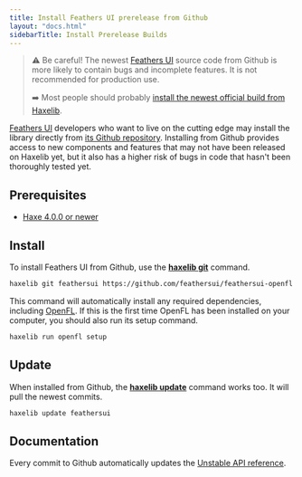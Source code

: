 ```yaml
---
title: Install Feathers UI prerelease from Github
layout: "docs.html"
sidebarTitle: Install Prerelease Builds
---
```


> ⚠️ Be careful! The newest [Feathers UI](/) source code from Github is more likely to contain bugs and incomplete features. It is not recommended for production use.
>
> ➡️ Most people should probably [install the newest official build from Haxelib](./installation.md).

[Feathers UI](/) developers who want to live on the cutting edge may install the library directly from [its Github repository](https://github.com/feathersui/feathersui-openfl). Installing from Github provides access to new components and features that may not have been released on Haxelib yet, but it also has a higher risk of bugs in code that hasn't been thoroughly tested yet.

## Prerequisites

- [Haxe 4.0.0 or newer](https://haxe.org/download/)

## Install

To install Feathers UI from Github, use the [**haxelib git**](https://lib.haxe.org/documentation/using-haxelib/#git) command.

```sh
haxelib git feathersui https://github.com/feathersui/feathersui-openfl.git
```

This command will automatically install any required dependencies, including [OpenFL](https://openfl.org/). If this is the first time OpenFL has been installed on your computer, you should also run its setup command.

```sh
haxelib run openfl setup
```

## Update

When installed from Github, the [**haxelib update**](https://lib.haxe.org/documentation/using-haxelib/#update) command works too. It will pull the newest commits.

```sh
haxelib update feathersui
```

## Documentation

Every commit to Github automatically updates the [Unstable API reference](https://api.feathersui.com/unstable/).
